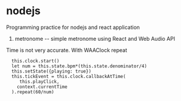 # nodejs

Programming practice for nodejs and react application

1) metronome -- simple metronome using React and Web Audio API

Time is not very accurate. 
With WAAClock repeat

      this.clock.start()
      let num = this.state.bpm*(this.state.denominator/4)
      this.setState({playing: true})
      this.tickEvent = this.clock.callbackAtTime(
         this.playClick,
        context.currentTime
      ).repeat(60/num) 


